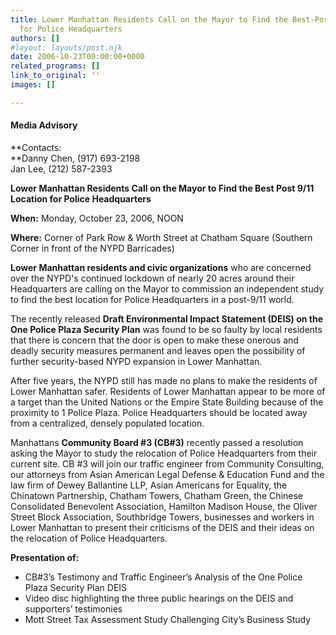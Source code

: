 ```yaml
---
title: Lower Manhattan Residents Call on the Mayor to Find the Best-Post 9/11 Location
  for Police Headquarters
authors: []
#layout: layouts/post.njk
date: 2006-10-23T00:00:00+0000
related_programs: []
link_to_original: ''
images: []

---
```

#### Media Advisory

**Contacts:  
**Danny Chen, (917) 693-2198  
Jan Lee, (212) 587-2393

**Lower Manhattan Residents Call on the Mayor to Find the Best Post 9/11 Location for Police Headquarters**

**When:** Monday, October 23, 2006, NOON

**Where:** Corner of Park Row & Worth Street at Chatham Square (Southern Corner in front of the NYPD Barricades)

**Lower Manhattan residents and civic organizations** who are concerned over the NYPD's continued lockdown of nearly 20 acres around their Headquarters are calling on the Mayor to commission an independent study to find the best location for Police Headquarters in a post-9/11 world.

The recently released **Draft Environmental Impact Statement (DEIS) on the One Police Plaza Security Plan** was found to be so faulty by local residents that there is concern that the door is open to make these onerous and deadly security measures permanent and leaves open the possibility of further security-based NYPD expansion in Lower Manhattan.

After five years, the NYPD still has made no plans to make the residents of Lower Manhattan safer. Residents of Lower Manhattan appear to be more of a target than the United Nations or the Empire State Building because of the proximity to 1 Police Plaza. Police Headquarters should be located away from a centralized, densely populated location.

Manhattans **Community Board #3 (CB#3)** recently passed a resolution asking the Mayor to study the relocation of Police Headquarters from their current site. CB #3 will join our traffic engineer from Community Consulting, our attorneys from Asian American Legal Defense & Education Fund and the law firm of Dewey Ballantine LLP, Asian Americans for Equality, the Chinatown Partnership, Chatham Towers, Chatham Green, the Chinese Consolidated Benevolent Association, Hamilton Madison House, the Oliver Street Block Association, Southbridge Towers, businesses and workers in Lower Manhattan to present their criticisms of the DEIS and their ideas on the relocation of Police Headquarters.

**Presentation of:**

* CB#3’s Testimony and Traffic Engineer’s Analysis of the One Police Plaza Security Plan DEIS
* Video disc highlighting the three public hearings on the DEIS and supporters’ testimonies
* Mott Street Tax Assessment Study Challenging City’s Business Study